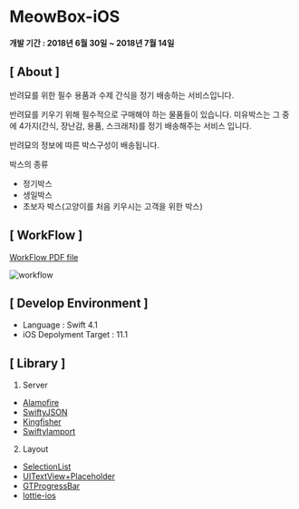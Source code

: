 # MeowBox-iOS

**개발 기간 : 2018년 6월 30일  ~ 2018년 7월 14일**


## [ About ]

반려묘를 위한 필수 용품과 수제 간식을 정기 배송하는 서비스입니다.

반려묘를 키우기 위해 필수적으로 구매해야 하는 물품들이 있습니다. 미유박스는 그 중에 4가지(간식, 장난감, 용품, 스크래처)를 정기 배송해주는 서비스 입니다.

반려묘의 정보에 따른 박스구성이 배송됩니다. 

박스의 종류

- 정기박스
- 생일박스
- 초보자 박스(고양이를 처음 키우시는 고객을 위한 박스)


## [ WorkFlow ]

[WorkFlow PDF file](https://github.com/ruddls00114/MeowBox-Server/blob/master/public_data/MeowBox_WorkFlow.pdf)

![workflow](https://github.com/ruddls00114/MeowBox-Server/blob/master/public_data/images/meowbox_workflow.jpg)


## [ Develop Environment ]

- Language :  Swift 4.1
- iOS Depolyment Target : 11.1


## [ Library ]

1. Server
- [Alamofire](https://github.com/Alamofire/Alamofire)
- [SwiftyJSON](https://github.com/SwiftyJSON/SwiftyJSON)
- [Kingfisher](https://github.com/onevcat/Kingfisher)
- [SwiftyIamport](https://github.com/JosephNK/SwiftyIamport)

2. Layout
- [SelectionList](https://github.com/yonat/SelectionList)
- [UITextView+Placeholder](https://github.com/devxoul/UITextView-Placeholder)
- [GTProgressBar](https://github.com/gregttn/GTProgressBar)
- [lottie-ios](https://github.com/airbnb/lottie-ios)
